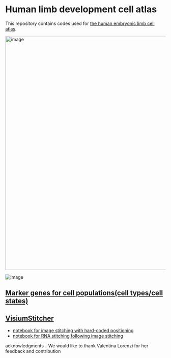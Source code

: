 # Human limb development cell atlas
This repository contains codes used for [the human embryonic limb cell atlas](https://www.nature.com/articles/s41586-023-06806-x).

<img width="736" alt="image" src="https://github.com/user-attachments/assets/51cb199c-e15a-46ac-8f6e-ed057cf8503b">


![image](https://github.com/Teichlab/limbcellatlas/assets/4110443/cd34fe7b-53fb-485e-95a0-3b1b04394102)

## [Marker genes for cell populations(cell types/cell states)](https://github.com/Teichlab/limbcellatlas/blob/main/MarkerGenes.md)

## [VisiumStitcher](https://github.com/Teichlab/visium_stitcher)
* [notebook for image stitching with hard-coded positioning](https://nbviewer.jupyter.org/github/Teichlab/limbcellatlas/blob/main/Visium_image_stitching.ipynb)
* [notebook for RNA stitching following image stitching](https://nbviewer.jupyter.org/github/Teichlab/limbcellatlas/blob/main/Visium_RNA_stitching.ipynb)

acknowledgments - We would like to thank Valentina Lorenzi for her feedback and contribution 
